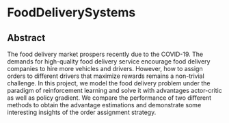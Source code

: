 # FoodDeliverySystems

Abstract
------------------
The food delivery market prospers recently due to the COVID-19. 
The demands for high-quality food delivery service encourage food delivery companies to hire more vehicles and drivers. 
However, how to assign orders to different drivers that maximize rewards remains a non-trivial challenge. 
In this project, we model the food delivery problem under the paradigm of reinforcement learning and solve it with advantages actor-critic as well as policy gradient. 
We compare the performance of two different methods to obtain the advantage estimations and demonstrate some interesting insights of the order assignment strategy.
